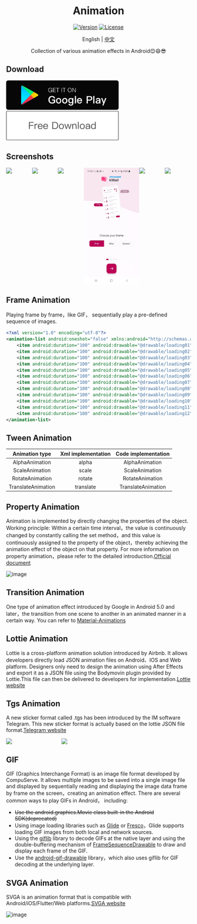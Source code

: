 <div align="center">
  
<h1 align="center">Animation</h1>

[![Version](https://img.shields.io/badge/Version-1.2.0-brightgreen.svg)](https://play.google.com/store/apps/details?id=com.github.kongpf8848.animation)
[![License](https://img.shields.io/badge/License-Apache%202-brightgreen.svg)](https://www.apache.org/licenses/LICENSE-2.0)

English | [中文](./README.md)

Collection of various animation effects in Android😊😄😎

</div>

## Download

[<img src="images/google-play.png"
     alt="Get it on Google Play" 
     height="80">](https://play.google.com/store/apps/details?id=com.github.kongpf8848.animation)
[<img src="images/free-download.png"
     alt="Free Download"
     height="80">](https://fir.xcxwo.com/animation)

## Screenshots

<div style="display: flex;">
  <img src="images/splash.webp" width=30%>
  <img src="images/guide.webp" width=30%>
  <img src="images/telegram.webp" width=30%>
  <img src="images/kmail.webp" width=30%>
  <img src="images/pdj_guide.webp" width=30%>
  <img src="images/autohome.webp" width=30%>
</div>


## Frame Animation

Playing frame by frame，like GIF， sequentially play a pre-defined sequence of images.

```xml
<?xml version="1.0" encoding="utf-8"?>
<animation-list android:oneshot="false" xmlns:android="http://schemas.android.com/apk/res/android">
    <item android:duration="100" android:drawable="@drawable/loading01" />
    <item android:duration="100" android:drawable="@drawable/loading02" />
    <item android:duration="100" android:drawable="@drawable/loading03" />
    <item android:duration="100" android:drawable="@drawable/loading04" />
    <item android:duration="100" android:drawable="@drawable/loading05" />
    <item android:duration="100" android:drawable="@drawable/loading06" />
    <item android:duration="100" android:drawable="@drawable/loading07" />
    <item android:duration="100" android:drawable="@drawable/loading08" />
    <item android:duration="100" android:drawable="@drawable/loading09" />
    <item android:duration="100" android:drawable="@drawable/loading10" />
    <item android:duration="100" android:drawable="@drawable/loading11" />
    <item android:duration="100" android:drawable="@drawable/loading12" />
</animation-list>
```

## Tween Animation

|Animation type|Xml implementation |Code implementation|
|:---:|:---:|:---:|
| AlphaAnimation |alpha |AlphaAnimation|
| ScaleAnimation |scale|ScaleAnimation|
| RotateAnimation |rotate |RotateAnimation|
| TranslateAnimation |translate |TranslateAnimation|

## Property Animation

Animation is implemented by directly changing the properties of the object. Working principle: Within a certain time interval，the value is continuously changed by constantly calling the set method，and this value is continuously assigned to the property of the object，thereby achieving the animation effect of the object on that property. For more information on property animation，please refer to the detailed introduction.[Official document](https://developer.android.google.cn/guide/topics/graphics/prop-animation)

![image](images/intro_property.png)

## Transition Animation

One type of animation effect introduced by Google in Android 5.0 and later，the transition from one scene to another in an animated manner in a certain way. You can refer to [Material-Animations](https://github.com/lgvalle/Material-Animations)

## Lottie Animation

Lottie is a cross-platform animation solution introduced by Airbnb. It allows developers directly load JSON animation files on Android、IOS and Web platform. Designers only need to design the animation using After Effects and export it as a JSON file using the Bodymovin plugin provided by Lottie.This file can then be delivered to developers for implementation.[Lottie website](https://lottiefiles.com)

## Tgs Animation

A new sticker format called .tgs has been introduced by the IM software Telegram. This new sticker format is actually based on the lottie JSON file format.[Telegram website](https://telegram.org)

<div style="display: flex;">
  <img src="images/intro_telegram_1.png" width=30%>
  <img src="images/intro_telegram_2.png" width=30%>
</div>

## GIF

GIF (Graphics Interchange Format) is an image file format developed by CompuServe. It allows multiple images to be saved into a single image file and displayed by sequentially reading and displaying the image data frame by frame on the screen，creating an animation effect. There are several common ways to play GIFs in Android， including:
* ~~Use the android.graphics.Movie class built-in the Android SDK(deprecated)~~
* Using image loading libraries such as [Glide](https://github.com/bumptech/glide) or [Fresco](https://github.com/facebook/fresco)，Glide supports loading GIF images from both local and network sources.
* Using the [giflib](https://android.googlesource.com/platform/external/giflib/+/android-9.0.0_r16) library to decode GIFs at the native layer and using the double-buffering mechanism of [FrameSequenceDrawable](https://android.googlesource.com/platform/frameworks/ex/+/android-9.0.0_r16/framesequence) to draw and display each frame of the GIF.
* Use the [android-gif-drawable](https://github.com/koral--/android-gif-drawable) library，which also uses giflib for GIF decoding at the underlying layer.

## SVGA Animation

SVGA is an animation format that is compatible with Android/iOS/Flutter/Web platforms.[SVGA website](http://svga.io/)

![image](images/intro_svga.jpg)
